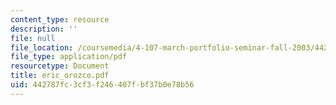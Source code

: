 ```yaml
---
content_type: resource
description: ''
file: null
file_location: /coursemedia/4-107-march-portfolio-seminar-fall-2003/442787fc3cf3f246407fbf37b0e78b56_eric_orozco.pdf
file_type: application/pdf
resourcetype: Document
title: eric_orozco.pdf
uid: 442787fc-3cf3-f246-407f-bf37b0e78b56
---
```

